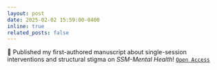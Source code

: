 ```yaml
---
layout: post
date: 2025-02-02 15:59:00-0400
inline: true
related_posts: false
---
```


:raised_hands: Published my first-authored manuscript about single-session interventions and structural stigma on *SSM-Mental Health*! [`Open Access`](https://doi.org/10.1016/j.ssmmh.2025.100409)
